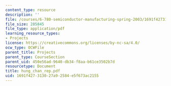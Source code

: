 ```yaml
---
content_type: resource
description: ''
file: /courses/6-780-semiconductor-manufacturing-spring-2003/1691f427313027a92584e5f673ac2155_hung_chan_rep.pdf
file_size: 285845
file_type: application/pdf
learning_resource_types:
- Projects
license: https://creativecommons.org/licenses/by-nc-sa/4.0/
ocw_type: OCWFile
parent_title: Projects
parent_type: CourseSection
parent_uid: 450e56ad-9640-db34-f8aa-b61ce3502b7d
resourcetype: Document
title: hung_chan_rep.pdf
uid: 1691f427-3130-27a9-2584-e5f673ac2155
---
```

